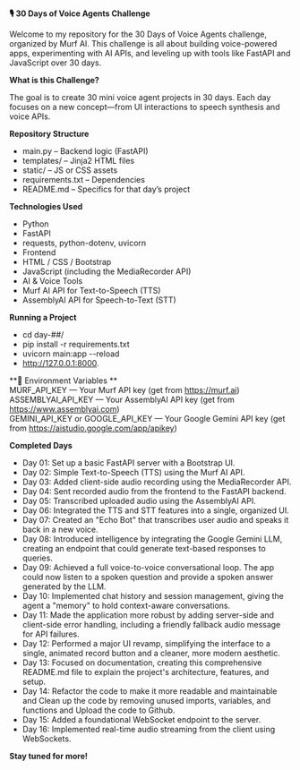 **🎙️ 30 Days of Voice Agents Challenge** 

Welcome to my repository for the 30 Days of Voice Agents challenge, organized by Murf AI. This challenge is all about building voice-powered apps, experimenting with AI APIs, and leveling up with tools like FastAPI and JavaScript over 30 days.

**What is this Challenge?** 

The goal is to create 30 mini voice agent projects in 30 days. Each day focuses on a new concept—from UI interactions to speech synthesis and voice APIs.

**Repository Structure**

- main.py – Backend logic (FastAPI)
- templates/ – Jinja2 HTML files
- static/ – JS or CSS assets
- requirements.txt – Dependencies
- README.md – Specifics for that day’s project

**Technologies Used**

- Python
- FastAPI
- requests, python-dotenv, uvicorn
- Frontend
- HTML / CSS / Bootstrap
- JavaScript (including the MediaRecorder API)
- AI & Voice Tools
- Murf AI API for Text-to-Speech (TTS)
- AssemblyAI API for Speech-to-Text (STT)

**Running a Project**

- cd day-##/
- pip install -r requirements.txt
- uvicorn main:app --reload
- http://127.0.0.1:8000.

**🧠 Environment Variables  **<br>
MURF_API_KEY — Your Murf API key (get from https://murf.ai) <br>
ASSEMBLYAI_API_KEY — Your AssemblyAI API key (get from https://www.assemblyai.com)<br>
GEMINI_API_KEY or GOOGLE_API_KEY — Your Google Gemini API key (get from https://aistudio.google.com/app/apikey) <br>


**Completed Days**

- Day 01: Set up a basic FastAPI server with a Bootstrap UI. <br>
- Day 02: Simple Text-to-Speech (TTS) using the Murf AI API. <br>
- Day 03: Added client-side audio recording using the MediaRecorder API. <br>
- Day 04: Sent recorded audio from the frontend to the FastAPI backend. <br>
- Day 05: Transcribed uploaded audio using the AssemblyAI API. <br>
- Day 06: Integrated the TTS and STT features into a single, organized UI. <br>
- Day 07: Created an "Echo Bot" that transcribes user audio and speaks it back in a new voice. <br>
- Day 08: Introduced intelligence by integrating the Google Gemini LLM, creating an endpoint that could generate text-based responses to queries.<br>
- Day 09: Achieved a full voice-to-voice conversational loop. The app could now listen to a spoken question and provide a spoken answer generated by the LLM.<br>
- Day 10: Implemented chat history and session management, giving the agent a "memory" to hold context-aware conversations.<br>
- Day 11: Made the application more robust by adding server-side and client-side error handling, including a friendly fallback audio message for API failures.<br>
- Day 12: Performed a major UI revamp, simplifying the interface to a single, animated record button and a cleaner, more modern aesthetic.<br>
- Day 13: Focused on documentation, creating this comprehensive README.md file to explain the project's architecture, features, and setup.<br>
- Day 14: Refactor the code to make it more readable and maintainable and Clean up the code by removing unused imports, variables, and functions and Upload the       code to Github.<br>
- Day 15: Added a foundational WebSocket endpoint to the server.<br>
- Day 16: Implemented real-time audio streaming from the client using WebSockets.<br>

**Stay tuned for more!**
